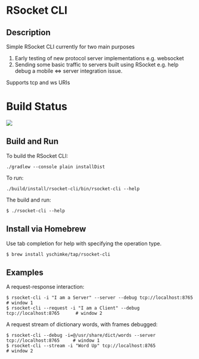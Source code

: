 # RSocket CLI

## Description

Simple RSocket CLI currently for two main purposes

1. Early testing of new protocol server implementations e.g. websocket
2. Sending some basic traffic to servers built using RSocket e.g. help debug a mobile <=> server integration issue. 

Supports tcp and ws URIs

# Build Status

<a href='https://travis-ci.org/rsocket/rsocket-cli/builds'><img src='https://travis-ci.org/rsocket/rsocket-cli.svg?branch=master'></a> 


## Build and Run

To build the RSocket CLI:
```
./gradlew --console plain installDist
```

To run:
```
./build/install/rsocket-cli/bin/rsocket-cli --help
```

The build and run:
```
$ ./rsocket-cli --help
```


## Install via Homebrew

Use tab completion for help with specifying the operation type.

```
$ brew install yschimke/tap/rsocket-cli
```

## Examples


A request-response interaction:
```
$ rsocket-cli -i "I am a Server" --server --debug tcp://localhost:8765       # window 1
$ rsocket-cli --request -i "I am a Client" --debug tcp://localhost:8765      # window 2
```

A request stream of dictionary words, with frames debugged:

```
$ rsocket-cli --debug -i=@/usr/share/dict/words --server tcp://localhost:8765     # window 1
$ rsocket-cli --stream -i "Word Up" tcp://localhost:8765                          # window 2
```

